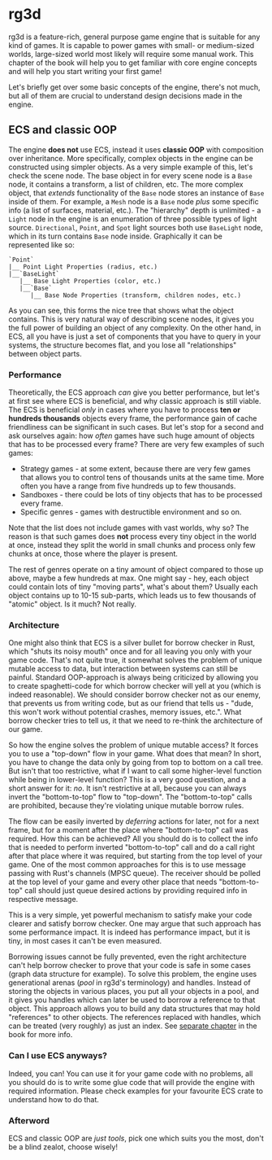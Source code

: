 # rg3d

rg3d is a feature-rich, general purpose game engine that is suitable for any kind of games. It is capable to power
games with small- or medium-sized worlds, large-sized world most likely will require some manual work. This chapter
of the book will help you to get familiar with core engine concepts and will help you start writing your first game!

Let's briefly get over some basic concepts of the engine, there's not much, but all of them are crucial to understand
design decisions made in the engine.

## ECS and classic OOP

The engine **does not** use ECS, instead it uses **classic OOP** with composition over inheritance. More specifically,
complex objects in the engine can be constructed using simpler objects. As a very simple example of this, let's 
check the scene node. The base object in for every scene node is a `Base` node, it contains a transform, a list
of children, etc. The more complex object, that _extends_ functionality of the `Base` node stores an instance of
`Base` inside of them. For example, a `Mesh` node is a `Base` node _plus_ some specific info (a list of surfaces,
material, etc.). The "hierarchy" depth is unlimited - a `Light` node in the engine is an enumeration of three 
possible types of light source. `Directional`, `Point`, and `Spot` light sources both use `BaseLight` node, 
which in its turn contains `Base` node inside. Graphically it can be represented like so:

```text
`Point`
|__ Point Light Properties (radius, etc.)
|__`BaseLight`
   |__ Base Light Properties (color, etc.)
   |__`Base`
      |__ Base Node Properties (transform, children nodes, etc.)
```

As you can see, this forms the nice tree that shows what the object contains. This is very natural way of describing
scene nodes, it gives you the full power of building an object of any complexity. On the other hand, in ECS, all
you have is just a set of components that you have to query in your systems, the structure becomes flat, and you lose
all "relationships" between object parts.

### Performance

Theoretically, the ECS approach _can_ give you better performance, but let's at first see where ECS is beneficial,
and why classic approach is still viable. The ECS is beneficial _only_ in cases where you have to process 
**ten or hundreds thousands** objects every frame, the performance gain of cache friendliness can be significant
in such cases. But let's stop for a second and ask ourselves again: how _often_ games have such huge amount of objects 
that has to be processed every frame? There are very few examples of such games:

- Strategy games - at some extent, because there are very few games that allows you to control tens of thousands
units at the same time. More often you have a range from five hundreds up to few thousands.
- Sandboxes - there could be lots of tiny objects that has to be processed every frame.
- Specific genres - games with destructible environment and so on.

Note that the list does not include games with vast worlds, why so? The reason is that such games does **not**
process every tiny object in the world at once, instead they split the world in small chunks and process only
few chunks at once, those where the player is present. 

The rest of genres operate on a tiny amount of object compared to those up above, maybe a few hundreds at max.
One might say - hey, each object could contain lots of tiny "moving parts", what's about them? Usually each 
object contains up to 10-15 sub-parts, which leads us to few thousands of "atomic" object. Is it much? Not really.

### Architecture

One might also think that ECS is a silver bullet for borrow checker in Rust, which "shuts its noisy mouth" once
and for all leaving you only with your game code. That's not quite true, it somewhat solves the problem of unique
mutable access to data, but interaction between systems can still be painful. Standard OOP-approach is always being
criticized by allowing you to create spaghetti-code for which borrow checker will yell at you (which is indeed 
reasonable). We should consider borrow checker not as our enemy, that prevents us from writing code, but as 
our friend that tells us - "dude, this won't work without potential crashes, memory issues, etc.". What borrow
checker tries to tell us, it that we need to re-think the architecture of our game. 

So how the engine solves the problem of unique mutable access? It forces you to use a "top-down" flow in your game.
What does that mean? In short, you have to change the data only by going from top to bottom on a call tree. But 
isn't that too restrictive, what if I want to call some higher-level function while being in lower-level function?
This is a very good question, and a short answer for it: _no_. It isn't restrictive at all, because you can always
invert the "bottom-to-top" flow to "top-down". The "bottom-to-top" calls are prohibited, because they're violating
unique mutable borrow rules.

The flow can be easily inverted by _deferring_ actions for later, not for a next frame, but for a moment after 
the place where "bottom-to-top" call was required. How this can be achieved? All you should do is to collect the
info that is needed to perform inverted "bottom-to-top" call and do a call right after that place where it was 
required, but starting from the top level of your game. One of the most common approaches for this is to use 
message passing with Rust's channels (MPSC queue). The receiver should be polled at the top level of your game
and every other place that needs "bottom-to-top" call should just queue desired actions by providing required info
in respective message. 

This is a very simple, yet powerful mechanism to satisfy make your code clearer and satisfy borrow checker. One
may argue that such approach has some performance impact. It is indeed has performance impact, but it is tiny, in
most cases it can't be even measured.

Borrowing issues cannot be fully prevented, even the right architecture can't help borrow checker to prove that 
your code is safe in some cases (graph data structure for example). To solve this problem, the engine uses
generational arenas (_pool_ in rg3d's terminology) and handles. Instead of storing the objects in various places,
you put all your objects in a pool, and it gives you handles which can later be used to borrow a reference to
that object. This approach allows you to build any data structures that may hold "references" to other objects.
The references replaced with handles, which can be treated (very roughly) as just an index. See
[separate chapter](./beginning/data_management.md) in the book for more info.

### Can I use ECS anyways?

Indeed, you can! You can use it for your game code with no problems, all you should do is to write some glue
code that will provide the engine with required information. Please check examples for your favourite ECS crate
to understand how to do that.

### Afterword

ECS and classic OOP are _just tools_, pick one which suits you the most, don't be a blind zealot, choose wisely!